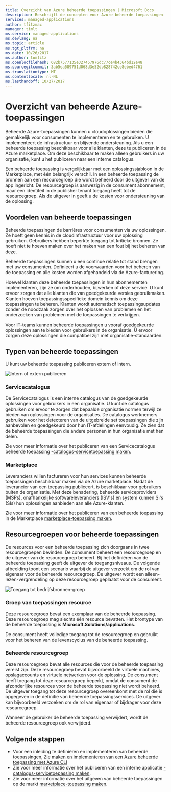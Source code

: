 ```yaml
---
title: Overzicht van Azure beheerde toepassingen | Microsoft Docs
description: Beschrijft de concepten voor Azure beheerde toepassingen
services: managed-applications
author: tfitzmac
manager: timlt
ms.service: managed-applications
ms.devlang: na
ms.topic: article
ms.tgt_pltfrm: na
ms.date: 10/26/2017
ms.author: tomfitz
ms.openlocfilehash: 682b7577135e327457976dc77ce4b4364bd12e48
ms.sourcegitcommit: 3ab5ea589751d068d3e52db828742ce8ebed4761
ms.translationtype: MT
ms.contentlocale: nl-NL
ms.lasthandoff: 10/27/2017
---
```

# <a name="azure-managed-applications-overview"></a>Overzicht van beheerde Azure-toepassingen

Beheerde Azure-toepassingen kunnen u cloudoplossingen bieden die gemakkelijk voor consumenten te implementeren en te gebruiken. U implementeert de infrastructuur en blijvende ondersteuning. Als u een beheerde toepassing beschikbaar voor alle klanten, deze te publiceren in de Azure marketplace. Om deze beschikbaar te maken alleen gebruikers in uw organisatie, kunt u het publiceren naar een interne catalogus. 

Een beheerde toepassing is vergelijkbaar met een oplossingssjabloon in de Marketplace, met één belangrijk verschil. In een beheerde toepassing de bronnen aan een resourcegroep die wordt beheerd door de uitgever van de app ingericht. De resourcegroep is aanwezig in de consument abonnement, maar een identiteit in de publisher tenant toegang heeft tot de resourcegroep. Als de uitgever in geeft u de kosten voor ondersteuning van de oplossing.

## <a name="advantages-of-managed-applications"></a>Voordelen van beheerde toepassingen

Beheerde toepassingen de barrières voor consumenten via uw oplossingen. Ze hoeft geen kennis in de cloudinfrastructuur voor uw oplossing gebruiken. Gebruikers hebben beperkte toegang tot kritieke bronnen. Ze hoeft niet te hoeven maken over het maken van een fout bij het beheren van deze. 

Beheerde toepassingen kunnen u een continue relatie tot stand brengen met uw consumenten. Definieert u de voorwaarden voor het beheren van de toepassing en alle kosten worden afgehandeld via de Azure-facturering.

Hoewel klanten deze beheerde toepassingen in hun abonnementen implementeren, zijn ze om onderhouden, bijwerken of deze service. U kunt ervoor zorgen dat alle klanten die van goedgekeurde versies gebruikmaken. Klanten hoeven toepassingsspecifieke domein kennis om deze toepassingen te beheren. Klanten wordt automatisch toepassingsupdates zonder de noodzaak zorgen over het oplossen van problemen en het onderzoeken van problemen met de toepassingen te verkrijgen. 

Voor IT-teams kunnen beheerde toepassingen u vooraf goedgekeurde oplossingen aan te bieden voor gebruikers in de organisatie. U ervoor zorgen deze oplossingen die compatibel zijn met organisatie-standaarden.

## <a name="types-of-managed-applications"></a>Typen van beheerde toepassingen

U kunt uw beheerde toepassing publiceren extern of intern.

![Intern of extern publiceren](./media/overview/manage_app_options.png)

### <a name="service-catalog"></a>Servicecatalogus

De Servicecatalogus is een interne catalogus van de goedgekeurde oplossingen voor gebruikers in een organisatie. U kunt de catalogus gebruiken om ervoor te zorgen dat bepaalde organisatie normen terwijl ze bieden van oplossingen voor de organisaties. De catalogus werknemers gebruiken voor het detecteren van de uitgebreide set toepassingen die zijn aanbevolen en goedgekeurd door hun IT-afdelingen eenvoudig. Ze zien dat de beheerde toepassingen die andere personen in hun organisatie met hen delen.

Zie voor meer informatie over het publiceren van een Servicecatalogus beheerde toepassing [-catalogus-servicetoepassing maken](publish-service-catalog-app.md).

### <a name="marketplace"></a>Marketplace

Leveranciers willen factureren voor hun services kunnen beheerde toepassingen beschikbaar maken via de Azure marketplace. Nadat de leverancier van een toepassing publiceert, is beschikbaar voor gebruikers buiten de organisatie. Met deze benadering, beheerde serviceproviders (MSPs), onafhankelijke softwareleveranciers (ISV's) en system kunnen SI's (SIs) hun oplossingen aanbieden aan alle Azure-klanten.

Zie voor meer informatie over het publiceren van een beheerde toepassing in de Marketplace [marketplace-toepassing maken](publish-marketplace-app.md).

## <a name="resource-groups-for-managed-applications"></a>Resourcegroepen voor beheerde toepassingen

De resources voor een beheerde toepassing zich doorgaans in twee resourcegroepen bevinden. De consument beheert een resourcegroep en de uitgever van de resourcegroep beheert. Bij het definiëren van de beheerde toepassing geeft de uitgever de toegangsniveaus. De volgende afbeelding toont een scenario waarbij de uitgever verzoekt om de rol van eigenaar voor de beheerde resourcegroep. De uitgever wordt een alleen-lezen-vergrendeling op deze resourcegroep geplaatst voor de consument.

![Toegang tot bedrijfsbronnen-groep](./media/overview/access.png)

### <a name="application-resource-group"></a>Groep van toepassingen resource

Deze resourcegroep bevat een exemplaar van de beheerde toepassing. Deze resourcegroep mag slechts één resource bevatten. Het brontype van de beheerde toepassing is **Microsoft.Solutions/applications**.

De consument heeft volledige toegang tot de resourcegroep en gebruikt voor het beheren van de levenscyclus van de beheerde toepassing.

### <a name="managed-resource-group"></a>Beheerde resourcegroep

Deze resourcegroep bevat alle resources die voor de beheerde toepassing vereist zijn. Deze resourcegroep bevat bijvoorbeeld de virtuele machines, opslagaccounts en virtuele netwerken voor de oplossing. De consument heeft toegang tot deze resourcegroep beperkt, omdat de consument de afzonderlijke resources voor de beheerde toepassing niet wordt beheerd. De uitgever toegang tot deze resourcegroep overeenkomt met de rol die is opgegeven in de definitie van beheerde toepassingsservices. De uitgever kan bijvoorbeeld verzoeken om de rol van eigenaar of bijdrager voor deze resourcegroep.

Wanneer de gebruiker de beheerde toepassing verwijdert, wordt de beheerde resourcegroep ook verwijderd.

## <a name="next-steps"></a>Volgende stappen

* Voor een inleiding te definiëren en implementeren van beheerde toepassingen, Zie [maken en implementeren van een Azure beheerde toepassing met Azure CLI](managed-apps-quickstart-cli.md)
* Zie voor meer informatie over het publiceren van een interne applicatie [-catalogus-servicetoepassing maken](publish-service-catalog-app.md).
* Zie voor meer informatie over het uitgeven van beheerde toepassingen op de markt [marketplace-toepassing maken](publish-marketplace-app.md).

